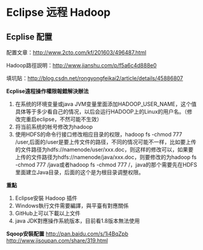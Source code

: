# Eclipse 远程 Hadoop

## Ecplise 配置

配置文章：http://www.2cto.com/kf/201603/496487.html

Hadoop路徑説明：http://www.jianshu.com/p/f5a6c4d888e0

填坑貼：http://blog.csdn.net/rongyongfeikai2/article/details/45886807

**Ecplise遠程操作權限報錯解決辦法**

1. 在系统的环境变量或java JVM变量里面添加HADOOP_USER_NAME，这个值具体等于多少看自己的情况，以后会运行HADOOP上的Linux的用户名。（修改完重启eclipse，不然可能不生效）
2. 将当前系统的帐号修改为hadoop
3. 使用HDFS的命令行接口修改相应目录的权限，hadoop fs -chmod 777 /user,后面的/user是要上传文件的路径，不同的情况可能不一样，比如要上传的文件路径为hdfs://namenode/user/xxx.doc，则这样的修改可以，如果要上传的文件路径为hdfs://namenode/java/xxx.doc，则要修改的为hadoop fs -chmod 777 /java或者hadoop fs -chmod 777 /，java的那个需要先在HDFS里面建立Java目录，后面的这个是为根目录调整权限。

**重點**

1. Eclipse安裝 Hadoop 插件
2. Windows執行文件需要編譯，與平臺有對應關係
3. GitHub上可以下載以上文件
4. java JDK對應操作系統版本，目前看1.8版本無法使用



**Sqoop安裝配置**
http://pan.baidu.com/s/1i4BqZpb
http://www.jisoupan.com/share/319.html
